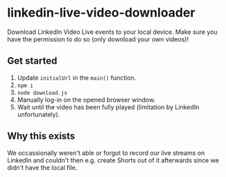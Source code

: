 # linkedin-live-video-downloader
Download LinkedIn Video Live events to your local device. Make sure you have the permission to do so (only download your own videos)!

## Get started
1. Update `initialUrl` in the `main()` function.
2. `npm i`
3. `node download.js`
4. Manually log-in on the opened browser window.
5. Wait until the video has been fully played (limitation by LinkedIn unfortunately).

## Why this exists
We occassionally weren't able or forgot to record our live streams on LinkedIn and couldn't then e.g. create Shorts out of it afterwards since we didn't have the local file. 
